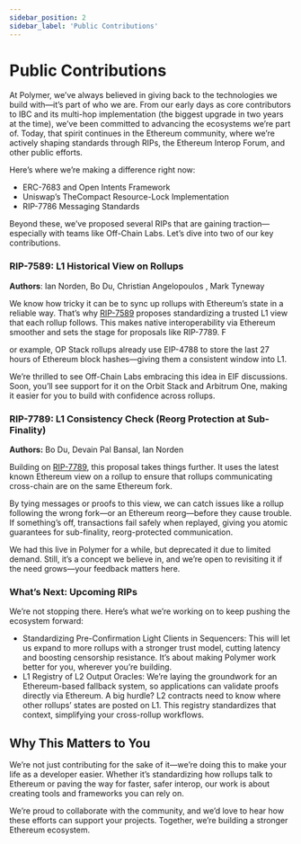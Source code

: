 ```yaml
---
sidebar_position: 2
sidebar_label: 'Public Contributions'
---
```


# Public Contributions

At Polymer, we’ve always believed in giving back to the technologies we build with—it’s part of who we are. From our early days as core contributors to IBC and its multi-hop implementation (the biggest upgrade in two years at the time), we’ve been committed to advancing the ecosystems we’re part of. Today, that spirit continues in the Ethereum community, where we’re actively shaping standards through RIPs, the Ethereum Interop Forum, and other public efforts.

Here’s where we’re making a difference right now:

- ERC-7683 and Open Intents Framework
- Uniswap’s TheCompact Resource-Lock Implementation
- RIP-7786 Messaging Standards

Beyond these, we’ve proposed several RIPs that are gaining traction—especially with teams like Off-Chain Labs. Let’s dive into two of our key contributions.

### RIP-7589: L1 Historical View on Rollups

**Authors**: Ian Norden, Bo Du, Christian Angelopoulos , Mark Tyneway

We know how tricky it can be to sync up rollups with Ethereum’s state in a reliable way. That’s why [RIP-7589](https://ethereum-magicians.org/t/rip-7859-expose-l1-origin-information-inside-l2-execution-environment/22855) proposes standardizing a trusted L1 view that each rollup follows. This makes native interoperability via Ethereum smoother and sets the stage for proposals like RIP-7789. F

or example, OP Stack rollups already use EIP-4788 to store the last 27 hours of Ethereum block hashes—giving them a consistent window into L1.

We’re thrilled to see Off-Chain Labs embracing this idea in EIF discussions. Soon, you’ll see support for it on the Orbit Stack and Arbitrum One, making it easier for you to build with confidence across rollups.

### RIP-7789: L1 Consistency Check (Reorg Protection at Sub-Finality)

**Authors:**  Bo Du, Devain Pal Bansal, Ian Norden

Building on [RIP-7789](https://ethereum-magicians.org/t/rip-7789-cross-rollup-contingent-transactions/21402), this proposal takes things further. It uses the latest known Ethereum view on a rollup to ensure that rollups communicating cross-chain are on the same Ethereum fork. 

By tying messages or proofs to this view, we can catch issues like a rollup following the wrong fork—or an Ethereum reorg—before they cause trouble. If something’s off, transactions fail safely when replayed, giving you atomic guarantees for sub-finality, reorg-protected communication.

We had this live in Polymer for a while, but deprecated it due to limited demand. Still, it’s a concept we believe in, and we’re open to revisiting it if the need grows—your feedback matters here.

### What’s Next: Upcoming RIPs

We’re not stopping there. Here’s what we’re working on to keep pushing the ecosystem forward:

- Standardizing Pre-Confirmation Light Clients in Sequencers: This will let us expand to more rollups with a stronger trust model, cutting latency and boosting censorship resistance. It’s about making Polymer work better for you, wherever you’re building.
- L1 Registry of L2 Output Oracles: We’re laying the groundwork for an Ethereum-based fallback system, so applications can validate proofs directly via Ethereum. A big hurdle? L2 contracts need to know where other rollups’ states are posted on L1. This registry standardizes that context, simplifying your cross-rollup workflows.

## Why This Matters to You

We’re not just contributing for the sake of it—we’re doing this to make your life as a developer easier. Whether it’s standardizing how rollups talk to Ethereum or paving the way for faster, safer interop, our work is about creating tools and frameworks you can rely on. 

We’re proud to collaborate with the community, and we’d love to hear how these efforts can support your projects. Together, we’re building a stronger Ethereum ecosystem.
